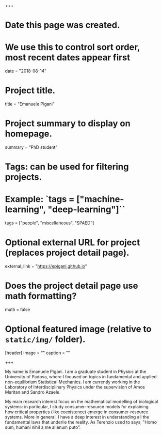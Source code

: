 +++
# Date this page was created.
# We use this to control sort order, most recent dates appear first
date = "2018-08-14"

# Project title.
title = "Emanuele Pigani"

# Project summary to display on homepage.
summary = "PhD student"

# Tags: can be used for filtering projects.
# Example: `tags = ["machine-learning", "deep-learning"]``
tags = ["people", "miscellaneous", "SPAED"]

# Optional external URL for project (replaces project detail page).
external_link = "https://epigani.github.io"

# Does the project detail page use math formatting?
math = false

# Optional featured image (relative to `static/img/` folder).
[header]
image = ""
caption = ""

+++

My name is Emanuele Pigani. I am a graduate student in Physics at the University of Padova, where I focused on topics in fundamental and applied non-equilibrium Statistical Mechanics. I am currently working in the Laboratory of Interdisciplinary Physics under the supervision of Amos Maritan and Sandro Azaele.

My main research interest focus on the mathematical modelling of biological systems: in particular, I study consumer-resource models for explaining how critical properties (like coexistence) emerge in consumer-resource systems. More in general, I have a deep interest in understanding all the fundamental laws that underlie the reality. As Terenzio used to says,  "Homo sum, humani nihil a me alienum puto”.
